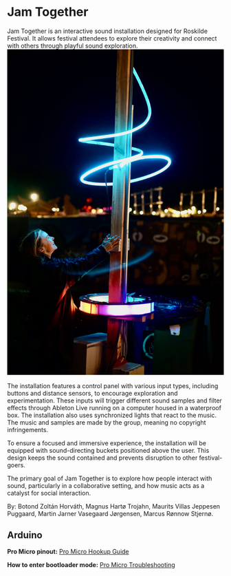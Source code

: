 # Jam Together

Jam Together is an interactive sound installation designed for Roskilde Festival. It allows festival attendees to explore their creativity and connect with others through playful sound exploration.  
![Alt Text](https://raw.githubusercontent.com/pollen-project/Jam-Together/main/DSC02799.JPG)

The installation features a control panel with various input types, including buttons and distance sensors, to encourage exploration and experimentation. These inputs will trigger different sound samples and filter effects through Ableton Live running on a computer housed in a waterproof box. The installation also uses synchronized lights that react to the music. The music and samples are made by the group, meaning no copyright infringements.

To ensure a focused and immersive experience, the installation will be equipped with sound-directing buckets positioned above the user. This design keeps the sound contained and prevents disruption to other festival-goers.

The primary goal of Jam Together is to explore how people interact with sound, particularly in a collaborative setting, and how music acts as a catalyst for social interaction.

By: Botond Zoltán Horváth, Magnus Hartø Trojahn, Maurits Villas Jeppesen Puggaard, Martin Jarner Vasegaard Jørgensen, Marcus Rønnow Stjernø.

## Arduino

**Pro Micro pinout:**
[Pro Micro Hookup Guide](https://learn.sparkfun.com/tutorials/pro-micro--fio-v3-hookup-guide/hardware-overview-pro-micro)

**How to enter bootloader mode:**
[Pro Micro Troubleshooting](https://learn.sparkfun.com/tutorials/pro-micro--fio-v3-hookup-guide/troubleshooting-and-faq)
